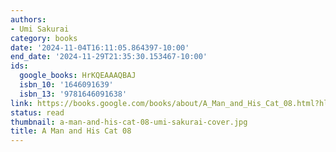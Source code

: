 ```yaml
---
authors:
- Umi Sakurai
category: books
date: '2024-11-04T16:11:05.864397-10:00'
end_date: '2024-11-29T21:35:30.153467-10:00'
ids:
  google_books: HrKQEAAAQBAJ
  isbn_10: '1646091639'
  isbn_13: '9781646091638'
link: https://books.google.com/books/about/A_Man_and_His_Cat_08.html?hl=&id=HrKQEAAAQBAJ
status: read
thumbnail: a-man-and-his-cat-08-umi-sakurai-cover.jpg
title: A Man and His Cat 08
---
```

